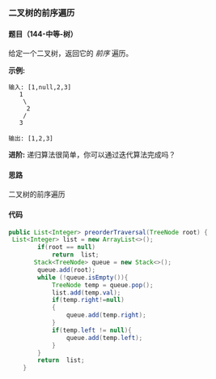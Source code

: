###  二叉树的前序遍历

#### 题目（144-中等-树）


给定一个二叉树，返回它的 *前序* 遍历。

 **示例:**

```
输入: [1,null,2,3]  
   1
    \
     2
    /
   3 

输出: [1,2,3]
```

**进阶:** 递归算法很简单，你可以通过迭代算法完成吗？

####  思路

二叉树的前序遍历

####  代码

```java
public List<Integer> preorderTraversal(TreeNode root) {
 List<Integer> list = new ArrayList<>();
        if(root == null)
            return  list;
       Stack<TreeNode> queue = new Stack<>();
        queue.add(root);
        while (!queue.isEmpty()){
            TreeNode temp = queue.pop();
            list.add(temp.val);
            if(temp.right!=null)
            {
                queue.add(temp.right);
            }
            if(temp.left != null){
                queue.add(temp.left);
            }
        }
        return  list;
    }
```

